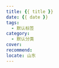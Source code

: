 ```yaml
---
title: {{ title }}
date: {{ date }}
tags:
  - 默认标签
category: 
  - 默认分类
cover:
recommend:
locate: 山东
---
```

